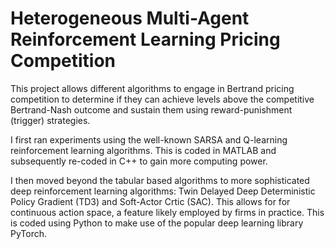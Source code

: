 # Heterogeneous Multi-Agent Reinforcement Learning Pricing Competition

This project allows different algorithms to engage in Bertrand pricing competition to determine if they can achieve levels above the competitive Bertrand-Nash outcome and sustain them using reward-punishment (trigger) strategies.

I first ran experiments using the well-known SARSA and Q-learning reinforcement learning algorithms. This is coded in MATLAB and subsequently re-coded in C++ to gain more computing power.

I then moved beyond the tabular based algorithms to more sophisticated deep reinforcement learning algorithms: Twin Delayed Deep Deterministic Policy Gradient (TD3) and Soft-Actor Crtic (SAC). This allows for for continuous action space, a feature likely employed by firms in practice. This is coded using Python to make use of the popular deep learning library PyTorch.

